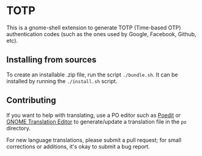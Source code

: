TOTP
====

This is a gnome-shell extension to generate TOTP (Time-based OTP) authentication codes
(such as the ones used by Google, Facebook, Github, etc).


Installing from sources
-----------------------

To create an installable .zip file, run the script `./bundle.sh`. It can be installed by
running the `./install.sh` script.


Contributing
------------

If you want to help with translating, use a PO editor such as [Poedit](https://poedit.net)
or [GNOME Translation Editor](https://wiki.gnome.org/Apps/Gtranslator/) to generate/update
a translation file in the `po` directory.

For new language translations, please submit a pull request; for small corrections or
additions, it's okay to submit a bug report.

